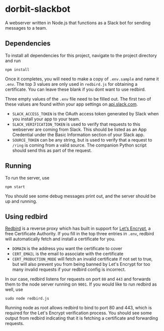 # dorbit-slackbot
A webserver written in Node.js that functions as a Slack bot for sending messages to a team.

## Dependencies

To install all dependencies for this project, navigate to the project directory and run

`npm install`

Once it completes, you will need to make a copy of `.env.sample` and name it `.env`. The top 3 values are only used in `redbird.js` for obtaining a certificate. You can leave these blank if you dont want to use redbird. 

Three empty values of the `.env` file need to be filled out. The first two of these values are found within your app settings on [api.slack.com](https://api.slack.com/).

- `SLACK_ACCESS_TOKEN` is the OAuth access token generated by Slack when you install your app to your team.
- `SLACK_VERIFICATION_TOKEN` is used to verify that requests to this webserver are coming from Slack. This should be listed as an App Credential under the Basic Information section of your Slack app.
- `SOURCE_TOKEN` can be any string, but is used to verify that a request to `/ring` is coming from a valid source. The companion Python script should send this as part of the request.

## Running

To run the server, use

`npm start`

You should see some debug messages print out, and the server should be up and running. 

## Using redbird

[Redbird](https://github.com/OptimalBits/redbird) is a reverse proxy which has built in support for [Let’s Encrypt](https://letsencrypt.org/), a free Certificate Authority. If you fill in the top three entries in `.env`, redbird will automatically fetch and install a certificate for you. 
- `DOMAIN` is the address you want the certificate to cover
- `CERT_EMAIL` is the email to associate with the certificate
- `CERT_PRODUCTION_MODE` will fetch an invalid certificate if not set to true, but will also prevent you from being banned by Let's Encrypt for too many invalid requests if your redbird config is incorrect. 

In our case, redbird listens for requests on port `80` and `443` and forwards them to the node server running on `9001`. If you would like to run redbird as well, use

`sudo node redbird.js`

Running node as root allows redbird to bind to port 80 and 443, which is required for the Let's Encrypt verification process. You should see some output from redbird indicating that it is fetching a certificate and forwarding requests.